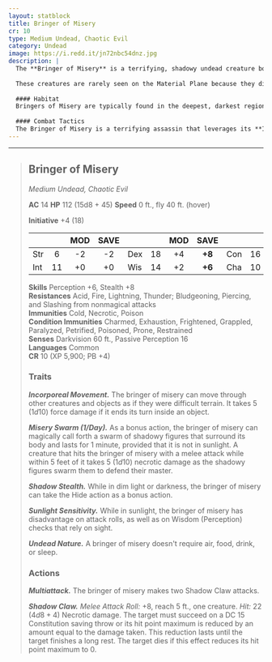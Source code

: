 ```yaml
---
layout: statblock
title: Bringer of Misery
cr: 10
type: Medium Undead, Chaotic Evil
category: Undead
image: https://i.redd.it/jn72nbc54dnz.jpg
description: |
  The **Bringer of Misery** is a terrifying, shadowy undead creature born from a person who died in the Shadowfell, consumed by hopelessness and despair. When they finally die, their ghost returns twisted by the plane into a bringer of misery, seeking to return to the Material Plane and make everyone as miserable as they were at the end of their life.
  
  These creatures are rarely seen on the Material Plane because they did not know a way out of the plane in life, so they spend all of their time trying to find one in death. When one does get through, it will use any means necessary to make as many people as miserable as possible, often by killing friends and family members or haunting victims until they slip into insanity.
  
  #### Habitat
  Bringers of Misery are typically found in the deepest, darkest regions of the Shadowfell. On the Material Plane, they gravitate toward places marked by ancient tragedies, large crypts, or deep subterranean areas, constantly avoiding the sun.
  
  #### Combat Tactics
  The Bringer of Misery is a terrifying assassin that leverages its **Incorporeal Movement** to ignore physical barriers. It uses **Shadow Stealth** to ambush foes, and activates **Misery Swarm** to punish any creature that manages to engage it in melee. Its primary attack, **Shadow Claw**, is lethal not just for its necrotic damage, but for its ability to permanently reduce the victim's hit point maximum.
---
```


___
> ## Bringer of Misery
> *Medium Undead, Chaotic Evil*
> 
> **AC** 14 **HP** 112 (15d8 + 45) **Speed** 0 ft., fly 40 ft. (hover)
> 
> **Initiative** +4 (18)
>
> | | | MOD | SAVE | | | MOD | SAVE | | | MOD | SAVE |
> |:--|:-:|:----:|:----:|:--|:-:|:----:|:----:|:--|:-:|:----:|:----:|
> |Str| 6| -2 | -2 |Dex| 18| +4 | **+8** |Con| 16| +3 | +3 |
> |Int| 11| +0 | +0 |Wis| 14| +2 | **+6** |Cha| 10| +0 | +0 |
>
> **Skills** Perception +6, Stealth +8  
> **Resistances** Acid, Fire, Lightning, Thunder; Bludgeoning, Piercing, and Slashing from nonmagical attacks  
> **Immunities** Cold, Necrotic, Poison  
> **Condition Immunities** Charmed, Exhaustion, Frightened, Grappled, Paralyzed, Petrified, Poisoned, Prone, Restrained  
> **Senses** Darkvision 60 ft., Passive Perception 16  
> **Languages** Common  
> **CR** 10 (XP 5,900; PB +4)
>
> ### Traits
>
> ***Incorporeal Movement.*** The bringer of misery can move through other creatures and objects as if they were difficult terrain. It takes 5 ($1d10$) force damage if it ends its turn inside an object.
>
> ***Misery Swarm (1/Day).*** As a bonus action, the bringer of misery can magically call forth a swarm of shadowy figures that surround its body and lasts for 1 minute, provided that it is not in sunlight. A creature that hits the bringer of misery with a melee attack while within 5 feet of it takes 5 ($1d10$) necrotic damage as the shadowy figures swarm them to defend their master.
>
> ***Shadow Stealth.*** While in dim light or darkness, the bringer of misery can take the Hide action as a bonus action.
>
> ***Sunlight Sensitivity.*** While in sunlight, the bringer of misery has disadvantage on attack rolls, as well as on Wisdom (Perception) checks that rely on sight.
>
> ***Undead Nature.*** A bringer of misery doesn't require air, food, drink, or sleep.
>
> ### Actions
>
> ***Multiattack.*** The bringer of misery makes two Shadow Claw attacks.
>
> ***Shadow Claw.*** *Melee Attack Roll:* +8, reach 5 ft., one creature. *Hit:* 22 ($4d8 + 4$) Necrotic damage. The target must succeed on a DC 15 Constitution saving throw or its hit point maximum is reduced by an amount equal to the damage taken. This reduction lasts until the target finishes a long rest. The target dies if this effect reduces its hit point maximum to 0.